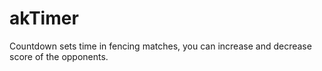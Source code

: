 # akTimer
Countdown sets time in fencing matches, you can increase and decrease score of the opponents.

